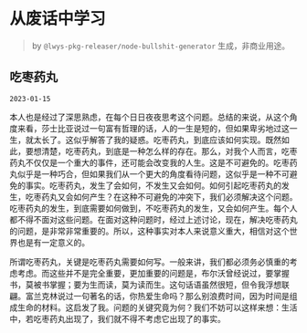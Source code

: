 # 从废话中学习

> by `@lwys-pkg-releaser/node-bullshit-generator` 生成，非商业用途。

## 吃枣药丸

`2023-01-15`

本人也是经过了深思熟虑，在每个日日夜夜思考这个问题。总结的来说，从这个角度来看，莎士比亚说过一句富有哲理的话，人的一生是短的，但如果卑劣地过这一生，就太长了。这似乎解答了我的疑惑。吃枣药丸，到底应该如何实现。既然如此，要想清楚，吃枣药丸，到底是一种怎么样的存在。那么，对我个人而言，吃枣药丸不仅仅是一个重大的事件，还可能会改变我的人生。这是不可避免的。吃枣药丸似乎是一种巧合，但如果我们从一个更大的角度看待问题，这似乎是一种不可避免的事实。吃枣药丸，发生了会如何，不发生又会如何。如何引起吃枣药丸的发生，吃枣药丸又会如何产生？在这种不可避免的冲突下，我们必须解决这个问题。吃枣药丸的发生，到底需要如何做到，不吃枣药丸的发生，又会如何产生。每个人都不得不面对这些问题。在面对这种问题时，经过上述讨论，现在，解决吃枣药丸的问题，是非常非常重要的。所以，这种事实对本人来说意义重大，相信对这个世界也是有一定意义的。

所谓吃枣药丸，关键是吃枣药丸需要如何写。一般来讲，我们都必须务必慎重的考虑考虑。而这些并不是完全重要，更加重要的问题是，布尔沃曾经说过，要掌握书，莫被书掌握；要为生而读，莫为读而生。这句话语虽然很短，但令我浮想联翩。富兰克林说过一句著名的话，你热爱生命吗？那么别浪费时间，因为时间是组成生命的材料。这启发了我。问题的关键究竟为何？我们不妨可以这样来想：生活中，若吃枣药丸出现了，我们就不得不考虑它出现了的事实。